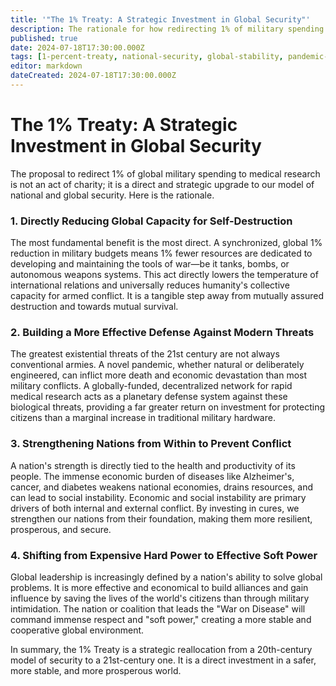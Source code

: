 ```yaml
---
title: '"The 1% Treaty: A Strategic Investment in Global Security"'
description: The rationale for how redirecting 1% of military spending to medical research fundamentally enhances national and global security.
published: true
date: 2024-07-18T17:30:00.000Z
tags: [1-percent-treaty, national-security, global-stability, pandemic-prevention]
editor: markdown
dateCreated: 2024-07-18T17:30:00.000Z
---
```


# The 1% Treaty: A Strategic Investment in Global Security

The proposal to redirect 1% of global military spending to medical research is not an act of charity; it is a direct and strategic upgrade to our model of national and global security. Here is the rationale.

### 1. Directly Reducing Global Capacity for Self-Destruction

The most fundamental benefit is the most direct. A synchronized, global 1% reduction in military budgets means 1% fewer resources are dedicated to developing and maintaining the tools of war—be it tanks, bombs, or autonomous weapons systems. This act directly lowers the temperature of international relations and universally reduces humanity's collective capacity for armed conflict. It is a tangible step away from mutually assured destruction and towards mutual survival.

### 2. Building a More Effective Defense Against Modern Threats

The greatest existential threats of the 21st century are not always conventional armies. A novel pandemic, whether natural or deliberately engineered, can inflict more death and economic devastation than most military conflicts. A globally-funded, decentralized network for rapid medical research acts as a planetary defense system against these biological threats, providing a far greater return on investment for protecting citizens than a marginal increase in traditional military hardware.

### 3. Strengthening Nations from Within to Prevent Conflict

A nation's strength is directly tied to the health and productivity of its people. The immense economic burden of diseases like Alzheimer's, cancer, and diabetes weakens national economies, drains resources, and can lead to social instability. Economic and social instability are primary drivers of both internal and external conflict. By investing in cures, we strengthen our nations from their foundation, making them more resilient, prosperous, and secure.

### 4. Shifting from Expensive Hard Power to Effective Soft Power

Global leadership is increasingly defined by a nation's ability to solve global problems. It is more effective and economical to build alliances and gain influence by saving the lives of the world's citizens than through military intimidation. The nation or coalition that leads the "War on Disease" will command immense respect and "soft power," creating a more stable and cooperative global environment.

In summary, the 1% Treaty is a strategic reallocation from a 20th-century model of security to a 21st-century one. It is a direct investment in a safer, more stable, and more prosperous world.
